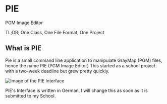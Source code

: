 # PIE
PGM Image Editor

TL;DR; One Class, One File Format, One Project


What is PIE
-----------
Pie is a small command line application to manipulate GrayMap (PGM) files, hence the name PIE (PGM Image Editor)
This started as a school project with a two-week deadline but grew pretty quickly.

![Image of the PIE Interface][PIE_HOME]

PIE's Interface is written in German, I will change this as soon as it is submitted to my School.


[PIE_HOME]: https://i.ibb.co/PZpSS4T/PIE.png